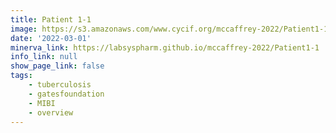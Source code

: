 ```yaml
---
title: Patient 1-1
image: https://s3.amazonaws.com/www.cycif.org/mccaffrey-2022/Patient1-1/CD45_13__CD45/0_0_0.jpg
date: '2022-03-01'
minerva_link: https://labsyspharm.github.io/mccaffrey-2022/Patient1-1
info_link: null
show_page_link: false
tags:
    - tuberculosis
    - gatesfoundation
    - MIBI
    - overview
---
```

